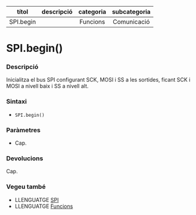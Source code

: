 
| títol | descripció   | categoria  | subcategoria        |
| :---: | :----------: | :--------: | :-----------------: |
| SPI.begin | | Funcions | Comunicació |

# SPI.begin()

### Descripció

Inicialitza el bus SPI configurant SCK, MOSI i SS a les sortides, ficant SCK i MOSI a nivell baix i SS  a nivell alt.

### Sintaxi

* `SPI.begin()`

### Paràmetres

* Cap.

### Devolucions

Cap.

### Vegeu també

*  LLENGUATGE [SPI](../spi.md)
*  LLENGUATGE [Funcions](../../Funcions.md)
